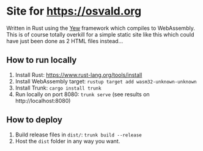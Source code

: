 # Site for https://osvald.org
Written in Rust using the [Yew](https://yew.rs/) framework which compiles to WebAssembly. This is of course totally overkill for a simple static site like this which could have just been done as 2 HTML files instead...

## How to run locally
1. Install Rust: https://www.rust-lang.org/tools/install
1. Install WebAssembly target: `rustup target add wasm32-unknown-unknown`
1. Install Trunk: `cargo install trunk`
1. Run locally on port 8080: `trunk serve` (see results on http://localhost:8080)

## How to deploy
1. Build release files in `dist/`: `trunk build --release`
2. Host the `dist` folder in any way you want.